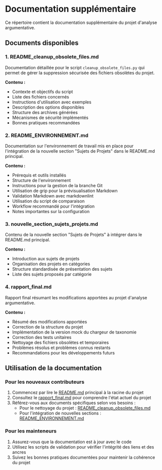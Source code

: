 # Documentation supplémentaire

Ce répertoire contient la documentation supplémentaire du projet d'analyse argumentative.

## Documents disponibles

### 1. README_cleanup_obsolete_files.md

Documentation détaillée pour le script `cleanup_obsolete_files.py` qui permet de gérer la suppression sécurisée des fichiers obsolètes du projet.

**Contenu :**
- Contexte et objectifs du script
- Liste des fichiers concernés
- Instructions d'utilisation avec exemples
- Description des options disponibles
- Structure des archives générées
- Mécanismes de sécurité implémentés
- Bonnes pratiques recommandées

### 2. README_ENVIRONNEMENT.md

Documentation sur l'environnement de travail mis en place pour l'intégration de la nouvelle section "Sujets de Projets" dans le README.md principal.

**Contenu :**
- Prérequis et outils installés
- Structure de l'environnement
- Instructions pour la gestion de la branche Git
- Utilisation de grip pour la prévisualisation Markdown
- Validation Markdown avec markdownlint
- Utilisation du script de comparaison
- Workflow recommandé pour l'intégration
- Notes importantes sur la configuration

### 3. nouvelle_section_sujets_projets.md

Contenu de la nouvelle section "Sujets de Projets" à intégrer dans le README.md principal.

**Contenu :**
- Introduction aux sujets de projets
- Organisation des projets en catégories
- Structure standardisée de présentation des sujets
- Liste des sujets proposés par catégorie

### 4. rapport_final.md

Rapport final résumant les modifications apportées au projet d'analyse argumentative.

**Contenu :**
- Résumé des modifications apportées
- Correction de la structure du projet
- Implémentation de la version mock du chargeur de taxonomie
- Correction des tests unitaires
- Nettoyage des fichiers obsolètes et temporaires
- Problèmes résolus et problèmes connus restants
- Recommandations pour les développements futurs

## Utilisation de la documentation

### Pour les nouveaux contributeurs

1. Commencez par lire le [README.md](../README.md) principal à la racine du projet
2. Consultez le [rapport_final.md](rapport_final.md) pour comprendre l'état actuel du projet
3. Référez-vous aux documents spécifiques selon vos besoins :
   - Pour le nettoyage du projet : [README_cleanup_obsolete_files.md](README_cleanup_obsolete_files.md)
   - Pour l'intégration de nouvelles sections : [README_ENVIRONNEMENT.md](README_ENVIRONNEMENT.md)

### Pour les mainteneurs

1. Assurez-vous que la documentation est à jour avec le code
2. Utilisez les scripts de validation pour vérifier l'intégrité des liens et des ancres
3. Suivez les bonnes pratiques documentées pour maintenir la cohérence du projet